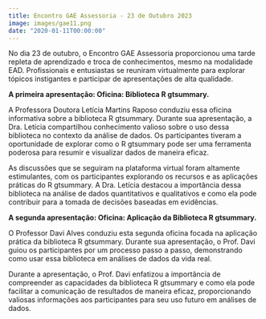 ```yaml
---
title: Encontro GAE Assessoria - 23 de Outubro 2023
image: images/gae11.png
date: "2020-01-11T00:00:00"
---
```


No dia 23 de outubro, o Encontro GAE Assessoria proporcionou uma tarde repleta de aprendizado e troca de conhecimentos, mesmo na modalidade EAD. Profissionais e entusiastas se reuniram virtualmente para explorar tópicos instigantes e participar de apresentações de alta qualidade.

**A primeira apresentação: Oficina: Biblioteca R gtsummary.**

A Professora Doutora Letícia Martins Raposo conduziu essa oficina informativa sobre a biblioteca R gtsummary. Durante sua apresentação, a Dra. Letícia compartilhou conhecimento valioso sobre o uso dessa biblioteca no contexto da análise de dados. Os participantes tiveram a oportunidade de explorar como o R gtsummary pode ser uma ferramenta poderosa para resumir e visualizar dados de maneira eficaz.

As discussões que se seguiram na plataforma virtual foram altamente estimulantes, com os participantes explorando os recursos e as aplicações práticas do R gtsummary. A Dra. Letícia destacou a importância dessa biblioteca na análise de dados quantitativos e qualitativos e como ela pode contribuir para a tomada de decisões baseadas em evidências.

**A segunda apresentação: Oficina: Aplicação da Biblioteca R gtsummary.**

O Professor Davi Alves conduziu esta segunda oficina focada na aplicação prática da biblioteca R gtsummary. Durante sua apresentação, o Prof. Davi guiou os participantes por um processo passo a passo, demonstrando como usar essa biblioteca em análises de dados da vida real.

Durante a apresentação, o Prof. Davi enfatizou a importância de compreender as capacidades da biblioteca R gtsummary e como ela pode facilitar a comunicação de resultados de maneira eficaz, proporcionando valiosas informações aos participantes para seu uso futuro em análises de dados.